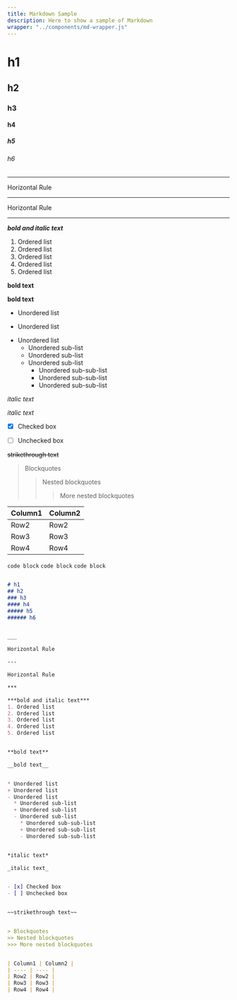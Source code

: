 ```yaml
---
title: Markdown Sample
description: Here to show a sample of Markdown
wrapper: "../components/md-wrapper.js"
---
```



# h1
## h2
### h3
#### h4
##### h5
###### h6


___

Horizontal Rule

---

Horizontal Rule

***

***bold and italic text***
1. Ordered list
2. Ordered list
3. Ordered list
4. Ordered list
5. Ordered list


**bold text**

__bold text__


* Unordered list
+ Unordered list
- Unordered list
  * Unordered sub-list
  + Unordered sub-list
  - Unordered sub-list
    * Unordered sub-sub-list
    + Unordered sub-sub-list
    - Unordered sub-sub-list


*italic text*

_italic text_


- [x] Checked box
- [ ] Unchecked box


~~strikethrough text~~


> Blockquotes
>> Nested blockquotes
>>> More nested blockquotes


| Column1 | Column2 |
| ---- | ---- |
| Row2 | Row2 |
| Row3 | Row3 |
| Row4 | Row4 |


`code block` `code block` `code block`


```md

# h1
## h2
### h3
#### h4
##### h5
###### h6


___

Horizontal Rule

---

Horizontal Rule

***

***bold and italic text***
1. Ordered list
2. Ordered list
3. Ordered list
4. Ordered list
5. Ordered list


**bold text**

__bold text__


* Unordered list
+ Unordered list
- Unordered list
  * Unordered sub-list
  + Unordered sub-list
  - Unordered sub-list
    * Unordered sub-sub-list
    + Unordered sub-sub-list
    - Unordered sub-sub-list


*italic text*

_italic text_


- [x] Checked box
- [ ] Unchecked box


~~strikethrough text~~


> Blockquotes
>> Nested blockquotes
>>> More nested blockquotes


| Column1 | Column2 |
| ---- | ---- |
| Row2 | Row2 |
| Row3 | Row3 |
| Row4 | Row4 |

```
